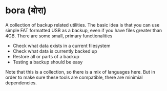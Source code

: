 # bora (बोरा)

A collection of backup related utilities. The basic idea is that you can use
simple FAT formatted USB as a backup, even if you have files greater than 4GB.
There are some small, primary functionalities

* Check what data exists in a current filesystem
* Check what data is currently backed up
* Restore all or parts of a backup
* Testing a backup should be easy

Note that this is a collection, so there is a mix of languages here. But in
order to make sure these tools are compatible, there are minimial dependencies.
